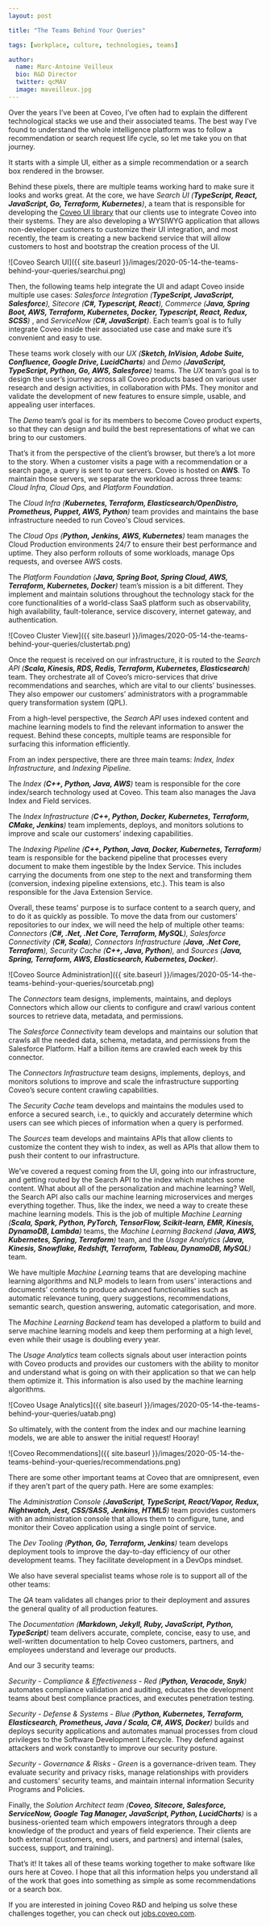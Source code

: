 ```yaml
---
layout: post

title: "The Teams Behind Your Queries"

tags: [workplace, culture, technologies, teams]

author:
  name: Marc-Antoine Veilleux
  bio: R&D Director
  twitter: qcMAV
  image: maveilleux.jpg
---
```


Over the years I’ve been at Coveo, I’ve often had to explain the different technological stacks we use and their associated teams. The best way I’ve found to understand the whole intelligence platform was to follow a recommendation or search request life cycle, so let me take you on that journey.

<!-- more -->

It starts with a simple UI, either as a simple recommendation or a search box rendered in the browser.

Behind these pixels, there are multiple teams working hard to make sure it looks and works great. At the core, we have _Search UI (**TypeScript, React, JavaScript, Go, Terraform, Kubernetes**)_, a team that is responsible for developing the [Coveo UI library](https://github.com/coveo/search-ui) that our clients use to integrate Coveo into their systems. They are also developing a WYSIWYG application that allows non-developer customers to customize their UI integration, and most recently, the team is creating a new backend service that will allow customers to host and bootstrap the creation process of the UI.

![Coveo Search UI]({{ site.baseurl }}/images/2020-05-14-the-teams-behind-your-queries/searchui.png)

Then, the following teams help integrate the UI and adapt Coveo inside multiple use cases: _Salesforce Integration (**TypeScript, JavaScript, Salesforce**), Sitecore (**C#, Typescript, React**), Commerce (**Java, Spring Boot, AWS, Terraform, Kubernetes, Docker, Typescript, React, Redux, SCSS**)_ , and _ServiceNow (**C#, JavaScript**)_. Each team’s goal is to fully integrate Coveo inside their associated use case and make sure it’s convenient and easy to use.

These teams work closely with our _UX (**Sketch, InVision, Adobe Suite, Confluence, Google Drive, LucidCharts**)_ and _Demo (**JavaScript, TypeScript, Python, Go, AWS, Salesforce**)_ teams. The _UX_ team’s goal is to design the user’s journey across all Coveo products based on various user research and design activities, in collaboration with PMs. They monitor and validate the development of new features to ensure simple, usable, and appealing user interfaces. 

The _Demo_ team’s goal is for its members to become Coveo product experts, so that they can design and build the best representations of what we can bring to our customers.

That’s it from the perspective of the client’s browser, but there’s a lot more to the story. When a customer visits a page with a recommendation or a search page, a query is sent to our servers. Coveo is hosted on **AWS**. To maintain those servers, we separate the workload across three teams: _Cloud Infra, Cloud Ops,_ and _Platform Foundation_. 

The _Cloud Infra (**Kubernetes, Terraform, Elasticsearch/OpenDistro, Prometheus, Puppet, AWS, Python**)_ team provides and maintains the base infrastructure needed to run Coveo's Cloud services. 

The _Cloud Ops (**Python, Jenkins, AWS, Kubernetes**)_ team manages the Cloud Production environments 24/7 to ensure their best performance and uptime. They also perform rollouts of some workloads, manage Ops requests, and oversee AWS costs. 

The _Platform Foundation (**Java, Spring Boot, Spring Cloud, AWS, Terraform, Kubernetes, Docker**)_ team’s mission is a bit different. They implement and maintain solutions throughout the technology stack for the core functionalities of a world-class SaaS platform such as observability, high availability, fault-tolerance, service discovery, internet gateway, and authentication.

![Coveo Cluster View]({{ site.baseurl }}/images/2020-05-14-the-teams-behind-your-queries/clustertab.png)

Once the request is received on our infrastructure, it is routed to the _Search API (**Scala, Kinesis, RDS, Redis, Terraform, Kubernetes, Elasticsearch**)_ team. They orchestrate all of Coveo’s micro-services that drive recommendations and searches, which are vital to our clients’ businesses. They also empower our customers’ administrators with a programmable query transformation system (QPL).

From a high-level perspective, the _Search API_ uses indexed content and machine learning models to find the relevant information to answer the request. Behind these concepts, multiple teams are responsible for surfacing this information efficiently.

From an index perspective, there are three main teams: _Index, Index Infrastructure,_ and _Indexing Pipeline._

The _Index (**C++, Python, Java, AWS**)_ team is responsible for the core index/search technology used at Coveo. This team also manages the Java Index and Field services.

The _Index Infrastructure (**C++, Python, Docker, Kubernetes, Terraform, CMake, Jenkins**)_ team implements, deploys, and monitors solutions to improve and scale our customers’ indexing capabilities.

The _Indexing Pipeline (**C++, Python, Java, Docker, Kubernetes, Terraform**)_ team is responsible for the backend pipeline that processes every document to make them ingestible by the Index Service. This includes carrying the documents from one step to the next and transforming them (conversion, indexing pipeline extensions, etc.). This team is also responsible for the Java Extension Service.

Overall, these teams' purpose is to surface content to a search query, and to do it as quickly as possible. To move the data from our customers’ repositories to our index, we will need the help of multiple other teams: _Connectors (**C#, .Net, .Net Core, Terraform, MySQL**), Salesforce Connectivity (**C#, Scala**), Connectors Infrastructure (**Java, .Net Core, Terraform**), Security Cache (**C++, Java, Python**),_ and _Sources (**Java, Spring, Terraform, AWS, Elasticsearch, Kubernetes, Docker**)_.

![Coveo Source Administration]({{ site.baseurl }}/images/2020-05-14-the-teams-behind-your-queries/sourcetab.png)

The _Connectors_ team designs, implements, maintains, and deploys Connectors which allow our clients to configure and crawl various content sources to retrieve data, metadata, and permissions.

The _Salesforce Connectivity_ team develops and maintains our solution that crawls all the needed data, schema, metadata, and permissions from the Salesforce Platform. Half a billion items are crawled each week by this connector.

The _Connectors Infrastructure_ team designs, implements, deploys, and monitors solutions to improve and scale the infrastructure supporting Coveo’s secure content crawling capabilities.

The _Security Cache_ team develops and maintains the modules used to enforce a secured search, i.e., to quickly and accurately determine which users can see which pieces of information when a query is performed.

The _Sources_ team develops and maintains APIs that allow clients to customize the content they wish to index, as well as APIs that allow them to push their content to our infrastructure.

We’ve covered a request coming from the UI, going into our infrastructure, and getting routed by the Search API to the index which matches some content. What about all of the personalization and machine learning? Well, the Search API also calls our machine learning microservices and merges everything together. Thus, like the index, we need a way to create these machine learning models. This is the job of multiple _Machine Learning (**Scala, Spark, Python, PyTorch, TensorFlow, Scikit-learn, EMR, Kinesis, DynamoDB, Lambda**)_ teams, the _Machine Learning Backend (**Java, AWS, Kubernetes, Spring, Terraform**)_ team, and the _Usage Analytics (**Java, Kinesis, Snowflake, Redshift, Terraform, Tableau, DynamoDB, MySQL**)_ team.

We have multiple _Machine Learning_ teams that are developing machine learning algorithms and NLP models to learn from users' interactions and documents' contents to produce advanced functionalities such as automatic relevance tuning, query suggestions, recommendations, semantic search, question answering, automatic categorisation, and more.

The _Machine Learning Backend_ team has developed a platform to build and serve machine learning models and keep them performing at a high level, even while their usage is doubling every year.

The _Usage Analytics_ team collects signals about user interaction points with Coveo products and provides our customers with the ability to monitor and understand what is going on with their application so that we can help them optimize it. This information is also used by the machine learning algorithms.

![Coveo Usage Analytics]({{ site.baseurl }}/images/2020-05-14-the-teams-behind-your-queries/uatab.png)

So ultimately, with the content from the index and our machine learning models, we are able to answer the initial request! Hooray!

![Coveo Recommendations]({{ site.baseurl }}/images/2020-05-14-the-teams-behind-your-queries/recommendations.png)

There are some other important teams at Coveo that are omnipresent, even if they aren’t part of the query path. Here are some examples: 

The _Administration Console (**JavaScript, TypeScript, React/Vapor, Redux, Nightwatch, Jest, CSS/SASS, Jenkins, HTML5**)_ team provides customers with an administration console that allows them to configure, tune, and monitor their Coveo application using a single point of service.

The _Dev Tooling (**Python, Go, Terraform, Jenkins**)_ team develops deployment tools to improve the day-to-day efficiency of our other development teams. They facilitate development in a DevOps mindset.

We also have several specialist teams whose role is to support all of the other teams:

The _QA_ team validates all changes prior to their deployment and assures the general quality of all production features.

The _Documentation (**Markdown, Jekyll, Ruby, JavaScript, Python, TypeScript**)_ team delivers accurate, complete, concise, easy to use, and well-written documentation to help Coveo customers, partners, and employees understand and leverage our products.

And our 3 security teams: 

_Security - Compliance & Effectiveness - Red (**Python, Veracode, Snyk**)_ automates compliance validation and auditing, educates the development teams about best compliance practices, and executes penetration testing.

_Security - Defense & Systems - Blue (**Python, Kubernetes, Terraform, Elasticsearch, Prometheus, Java / Scala, C#, AWS, Docker**)_ builds and deploys security applications and automates manual processes from cloud privileges to the Software Development Lifecycle. They defend against attackers and work constantly to improve our security posture.

_Security - Governance & Risks - Green_ is a governance-driven team. They evaluate security and privacy risks, manage relationships with providers and customers' security teams, and maintain internal information Security Programs and Policies.

Finally, the _Solution Architect team (**Coveo, Sitecore, Salesforce, ServiceNow, Google Tag Manager, JavaScript, Python, LucidCharts**)_ is a business-oriented team which empowers integrators through a deep knowledge of the product and years of field experience. Their clients are both external (customers, end users, and partners) and internal (sales, success, support, and training).

That’s it! It takes all of these teams working together to make software like ours here at Coveo. I hope that all this information  helps you understand all of the work that goes into something as simple as some recommendations or a search box. 

If you are interested in joining Coveo R&D and helping us solve these challenges together, you can check out [jobs.coveo.com](http://jobs.coveo.com/).




